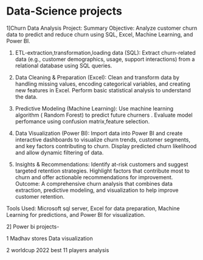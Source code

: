 # Data-Science projects 
1]Churn Data Analysis Project: Summary
  Objective: Analyze customer churn data to predict and reduce churn using SQL, Excel, Machine Learning, and Power BI.

   1. ETL-extraction,transformation,loading data (SQL):
  Extract churn-related data (e.g., customer demographics, usage, support interactions) from a relational database using SQL queries.

   3. Data Cleaning & Preparation (Excel):
   Clean and transform data by handling missing values, encoding categorical variables, and creating new features in Excel. Perform basic statistical analysis to understand the data.

  5. Predictive Modeling (Machine Learning):
  Use machine learning algorithm ( Random Forest) to predict future churners . Evaluate model perfomance using confusion matrix,feature selection.

  7. Data Visualization (Power BI):
  Import data into Power BI and create interactive dashboards to visualize churn trends, customer segments, and key factors contributing to churn. Display predicted churn likelihood and allow dynamic filtering of 
  data.

  9. Insights & Recommendations:
  Identify at-risk customers and suggest targeted retention strategies. Highlight factors that contribute most to churn and offer actionable recommendations for improvement.
  Outcome: A comprehensive churn analysis that combines data extraction, predictive modeling, and visualization to help improve customer retention.

  Tools Used: Microsoft sql server, Excel for data preparation, Machine Learning for predictions, and Power BI for visualization.

2] Power bi projects-
   
  1 Madhav stores Data visualization

  2 worldcup 2022 best 11 players analysis 



  
   
  
